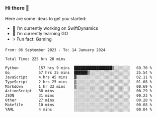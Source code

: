 ### Hi there 👋

Here are some ideas to get you started:

- 🔭 I’m currently working on SwiftDynamics
- 🌱 I’m currently learning GO
-  ⚡ Fun fact: Gaming
  
  <!--
- 👯 I’m looking to collaborate on ...
- 🤔 I’m looking for help with ...
- 💬 Ask me about ...
- 📫 How to reach me: ...
- 😄 Pronouns: ...
-->

<!--START_SECTION:waka-->

```txt
From: 06 September 2023 - To: 14 January 2024

Total Time: 225 hrs 28 mins

Python         157 hrs 9 mins  █████████████████▒░░░░░░░   69.70 %
Go             57 hrs 35 mins  ██████▒░░░░░░░░░░░░░░░░░░   25.54 %
JavaScript     4 hrs 45 mins   ▓░░░░░░░░░░░░░░░░░░░░░░░░   02.11 %
TypeScript     2 hrs 25 mins   ▒░░░░░░░░░░░░░░░░░░░░░░░░   01.08 %
Markdown       1 hr 33 mins    ▒░░░░░░░░░░░░░░░░░░░░░░░░   00.69 %
ActionScript   38 mins         ░░░░░░░░░░░░░░░░░░░░░░░░░   00.29 %
JSON           31 mins         ░░░░░░░░░░░░░░░░░░░░░░░░░   00.23 %
Other          27 mins         ░░░░░░░░░░░░░░░░░░░░░░░░░   00.20 %
Makefile       10 mins         ░░░░░░░░░░░░░░░░░░░░░░░░░   00.08 %
YAML           4 mins          ░░░░░░░░░░░░░░░░░░░░░░░░░   00.04 %
```

<!--END_SECTION:waka-->

